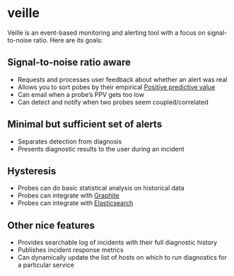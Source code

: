 veille
====

Veille is an event-based monitoring and alerting tool with a focus on
signal-to-noise ratio. Here are its goals:

Signal-to-noise ratio aware
----

* Requests and processes user feedback about whether an alert was real
* Allows you to sort pobes by their empirical [Positive predictive value][ppv]
* Can email when a probe’s PPV gets too low
* Can detect and notify when two probes seem coupled/correlated

Minimal but sufficient set of alerts
----

* Separates detection from diagnosis
* Presents diagnostic results to the user during an incident

Hysteresis
----

* Probes can do basic statistical analysis on historical data
* Probes can integrate with [Graphite][graphite]
* Probes can integrate with [Elasticsearch][es]

Other nice features
----

* Provides searchable log of incidents with their full diagnostic history
* Publishes incident response metrics
* Can dynamically update the list of hosts on which to run diagnostics for a particular service


[ppv]: http://en.wikipedia.org/wiki/Positive_predictive_value
[graphite]: http://graphite.wikidot.com/
[es]: http://www.elasticsearch.org/
